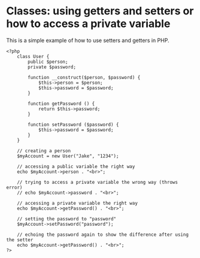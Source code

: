 # Classes: using getters and setters or how to access a private variable

This is a simple example of how to use setters and getters in PHP.

    <?php
        class User {
            public $person;
            private $password;

            function __construct($person, $password) {
                $this->person = $person;
                $this->password = $password;
            }

            function getPassword () {
                return $this->password;
            }

            function setPassword ($password) {
                $this->password = $password;
            }
        }

        // creating a person
        $myAccount = new User("Jake", "1234");

        // accessing a public variable the right way
        echo $myAccount->person . "<br>";

        // trying to access a private variable the wrong way (throws error)
        // echo $myAccount->password . "<br>";

        // accessing a private variable the right way
        echo $myAccount->getPassword() . "<br>";

        // setting the password to "password"
        $myAccount->setPassword("password");

        // echoing the password again to show the difference after using the setter
        echo $myAccount->getPassword() . "<br>";
    ?>
